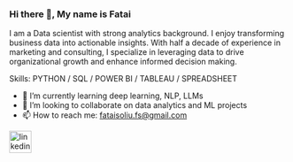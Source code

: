 ### Hi there 👋, My name is Fatai
I am a Data scientist with strong analytics background.
I enjoy transforming business data into actionable insights. With half a decade of experience in marketing and consulting, I specialize in leveraging data to drive organizational growth and enhance informed decision making.

Skills: PYTHON / SQL / POWER BI / TABLEAU / SPREADSHEET

- 🌱 I’m currently learning deep learning, NLP, LLMs 
- 👯 I’m looking to collaborate on data analytics and ML projects 
- 📫 How to reach me: fataisoliu.fs@gmail.com 


[<img src='https://cdn.jsdelivr.net/npm/simple-icons@3.0.1/icons/linkedin.svg' alt='linkedin' height='40'>](https://www.linkedin.com/in/https://www.linkedin.com/in/fataisoliu//)  

